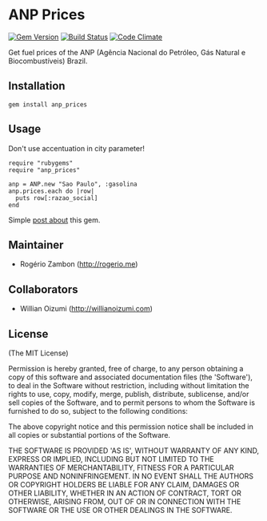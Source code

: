 # ANP Prices

[![Gem Version](https://badge.fury.io/rb/anp_prices.png)](http://badge.fury.io/rb/anp_prices)
[![Build Status](https://travis-ci.org/rogeriozambon/anp_prices.png?branch=master)](https://travis-ci.org/rogeriozambon/anp_prices)
[![Code Climate](https://codeclimate.com/github/rogeriozambon/anp_prices.png)](https://codeclimate.com/github/rogeriozambon/anp_prices)

Get fuel prices of the ANP (Agência Nacional do Petróleo, Gás Natural e Biocombustíveis) Brazil.

## Installation

~~~.ruby
gem install anp_prices
~~~

## Usage

Don't use accentuation in city parameter!

~~~.ruby
require "rubygems"
require "anp_prices"

anp = ANP.new "Sao Paulo", :gasolina
anp.prices.each do |row|
  puts row[:razao_social]
end
~~~

Simple [post about](http://rogerio.me/gem-para-consulta-de-precos-de-combustiveis) this gem.

## Maintainer

* Rogério Zambon (http://rogerio.me)

## Collaborators

* Willian Oizumi (http://willianoizumi.com)

## License

(The MIT License)

Permission is hereby granted, free of charge, to any person obtaining a copy of this software and associated documentation files (the 'Software'), to deal in the Software without restriction, including without limitation the rights to use, copy, modify, merge, publish, distribute, sublicense, and/or sell copies of the Software, and to permit persons to whom the Software is furnished to do so, subject to the following conditions:

The above copyright notice and this permission notice shall be included in all copies or substantial portions of the Software.

THE SOFTWARE IS PROVIDED 'AS IS', WITHOUT WARRANTY OF ANY KIND, EXPRESS OR IMPLIED, INCLUDING BUT NOT LIMITED TO THE WARRANTIES OF MERCHANTABILITY, FITNESS FOR A PARTICULAR PURPOSE AND NONINFRINGEMENT. IN NO EVENT SHALL THE AUTHORS OR COPYRIGHT HOLDERS BE LIABLE FOR ANY CLAIM, DAMAGES OR OTHER LIABILITY, WHETHER IN AN ACTION OF CONTRACT, TORT OR OTHERWISE, ARISING FROM, OUT OF OR IN CONNECTION WITH THE SOFTWARE OR THE USE OR OTHER DEALINGS IN THE SOFTWARE.
